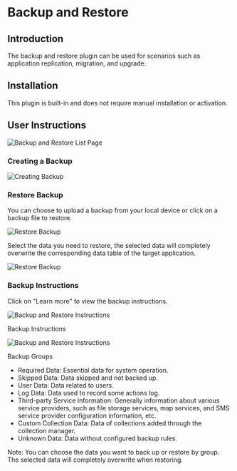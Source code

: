 # Backup and Restore

<PluginInfo name="backup-restore" deprecated=true></PluginInfo>

## Introduction

The backup and restore plugin can be used for scenarios such as application replication, migration, and upgrade.

## Installation

This plugin is built-in and does not require manual installation or activation.

## User Instructions

![Backup and Restore List Page](https://static-docs.nocobase.com/071b969c4db9bdc6d2c359e1b6bef5da.png)

### Creating a Backup

![Creating Backup](https://static-docs.nocobase.com/0e3d9410e6b1cfbda38044033f0b4053.png)

### Restore Backup

You can choose to upload a backup from your local device or click on a backup file to restore.

![Restore Backup](https://static-docs.nocobase.com/e4b95a4376260fd516de7828fd9f1056.png)

Select the data you need to restore, the selected data will completely overwrite the corresponding data table of the target application.

![Restore Backup](https://static-docs.nocobase.com/9c7cb78b51c8f949e417b5a1e0180ae2.png)

### Backup Instructions 

Click on "Learn more" to view the backup instructions.

![Backup and Restore Instructions](https://static-docs.nocobase.com/4f54eba0fde2d6481274665cb184a79e.png)

Backup Instructions

![Backup and Restore Instructions](https://static-docs.nocobase.com/bd5c68cf7e35d04e525f9b13e48e32d9.png)

Backup Groups

- Required Data: Essential data for system operation.
- Skipped Data: Data skipped and not backed up.
- User Data: Data related to users.
- Log Data: Data used to record some actions log.
- Third-party Service Information: Generally information about various service providers, such as file storage services, map services, and SMS service provider configuration information, etc.
- Custom Collection Data: Data of collections added through the collection manager.
- Unknown Data: Data without configured backup rules.

Note: You can choose the data you want to back up or restore by group. The selected data will completely overwrite when restoring.
